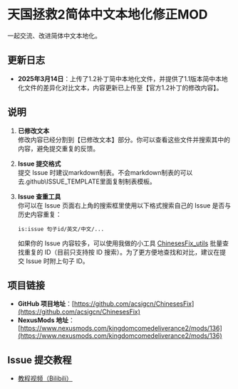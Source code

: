 # 天国拯救2简体中文本地化修正MOD

一起交流、改进简体中文本地化。

## 更新日志

- **2025年3月14日**：上传了1.2补丁简中本地化文件，并提供了1.1版本简中本地化文件的差异化对比文本，内容更新已上传至【官方1.2补丁的修改内容】。

## 说明

1. **已修改文本**  
   修改内容已经分割到【已修改文本】部分。你可以查看这些文件并搜索其中的内容，避免提交重复的反馈。

2. **Issue 提交格式**  
   提交 Issue 时建议markdown制表。不会markdown制表的可以去.github\ISSUE_TEMPLATE里面复制制表模板。

3. **Issue 查重工具**  
   你可以在 Issue 页面右上角的搜索框里使用以下格式搜索自己的 Issue 是否与历史内容重复：
   
   ```
   is:issue 句子id/英文/中文/...
   ```

   如果你的 Issue 内容较多，可以使用我做的小工具 [ChinesesFix_utils](https://github.com/325bit/ChinesesFix_utils) 批量查找重复的 ID（目前只支持按 ID 搜索）。为了更方便地查找和对比，建议在提交 Issue 时附上句子 ID。

## 项目链接

- **GitHub 项目地址**：[https://github.com/acsigcn/ChinesesFix](https://github.com/acsigcn/ChinesesFix)
- **NexusMods 地址**：[https://www.nexusmods.com/kingdomcomedeliverance2/mods/136](https://www.nexusmods.com/kingdomcomedeliverance2/mods/136)

## Issue 提交教程

- [教程视频（Bilibili）](https://www.bilibili.com/video/BV1giNBehEWr/)
